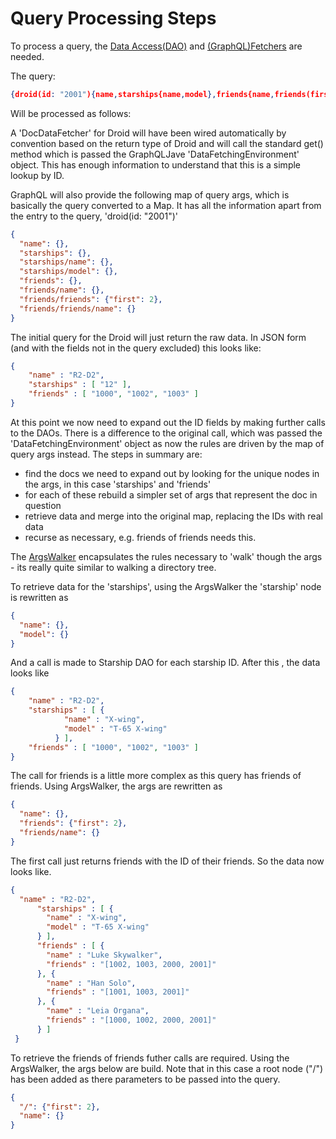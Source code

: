 # Query Processing Steps

To process a query, the [Data Access(DAO)](daos) and [(GraphQL)Fetchers](fetchers) are needed. 
 
The query: 

```json
{droid(id: "2001"){name,starships{name,model},friends{name,friends(first: 2){name}}}}
``` 

Will be processed as follows: 

A 'DocDataFetcher' for Droid will have been wired automatically by convention based on the 
return type of Droid and  will call the standard get() method which is passed the GraphQLJave 
'DataFetchingEnvironment' object. This has enough information to understand that this is a simple 
lookup by ID. 

GraphQL will also provide the following map of query args, which is basically the query converted to 
a Map. It has all the information apart from the entry to the query, 'droid(id: "2001")' 

```json
{
  "name": {},
  "starships": {},
  "starships/name": {},
  "starships/model": {},
  "friends": {},
  "friends/name": {},
  "friends/friends": {"first": 2},
  "friends/friends/name": {}
}
```

The initial query for the Droid will just return the raw data. In JSON form (and with the fields not in the query 
excluded) this looks like:

```json
{
    "name" : "R2-D2",
    "starships" : [ "12" ],
    "friends" : [ "1000", "1002", "1003" ]
}
```

At this point we now need to expand out the ID fields by making further calls to the DAOs. There is a difference 
to the original call, which was passed the 'DataFetchingEnvironment' object as now the rules are driven by the map of 
query args instead. The steps in summary are: 

* find the docs we need to expand out by looking for the unique nodes in the args, in this case 'starships' and 'friends'
* for each of these rebuild a simpler set of args that represent the doc in question
* retrieve data and merge into the original map, replacing the IDs with real data
* recurse as necessary, e.g. friends of friends needs this.

The [ArgsWalker](https://github.com/ianmorgan/graph-store/blob/master/src/main/java/ianmorgan/graphstore/graphql/ArgsWalker.kt)
encapsulates the rules necessary to 'walk' though the args - its really quite similar to walking a directory tree.

To retrieve data for the 'starships', using the ArgsWalker the 'starship' node is rewritten as 
```json
{
  "name": {},
  "model": {}
}
```

And a call is made to Starship DAO for each starship ID. After this , the data looks like 

```json
{
    "name" : "R2-D2",
    "starships" : [ {
            "name" : "X-wing",
            "model" : "T-65 X-wing"
          } ],
    "friends" : [ "1000", "1002", "1003" ]
}
```

The call for friends is a little more complex as this query has friends of friends. Using ArgsWalker,
the args are rewritten as 

```json
{
  "name": {},
  "friends": {"first": 2},
  "friends/name": {}
}
```

The first call just returns friends with the ID of their 
friends. So the data now looks like.

```json
{
  "name" : "R2-D2",
      "starships" : [ {
        "name" : "X-wing",
        "model" : "T-65 X-wing"
      } ],
      "friends" : [ {
        "name" : "Luke Skywalker",
        "friends" : "[1002, 1003, 2000, 2001]"
      }, {
        "name" : "Han Solo",
        "friends" : "[1001, 1003, 2001]"
      }, {
        "name" : "Leia Organa",
        "friends" : "[1000, 1002, 2000, 2001]"
      } ]
 }
```

To retrieve the friends of friends futher calls are required. Using the ArgsWalker, the args below are build. Note 
that in this case a root node ("/") has been added as there parameters to be passed into the query. 

```json
{
  "/": {"first": 2},
  "name": {}
}
```




